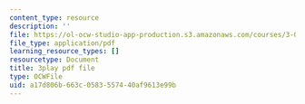 ```yaml
---
content_type: resource
description: ''
file: https://ol-ocw-studio-app-production.s3.amazonaws.com/courses/3-091sc-introduction-to-solid-state-chemistry-fall-2010/a17d806b663c0583557440af9613e99b_cMaryERGZmY.pdf
file_type: application/pdf
learning_resource_types: []
resourcetype: Document
title: 3play pdf file
type: OCWFile
uid: a17d806b-663c-0583-5574-40af9613e99b
---
```

